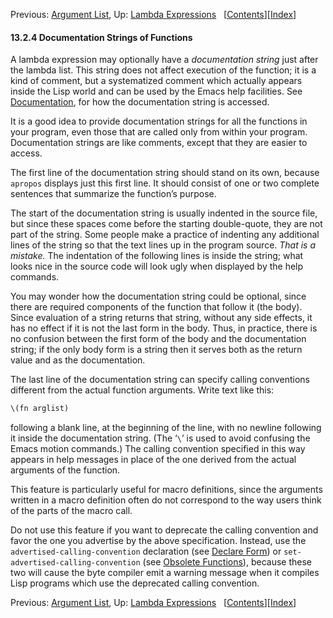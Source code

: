 

Previous: [Argument List](Argument-List.html), Up: [Lambda Expressions](Lambda-Expressions.html)   \[[Contents](index.html#SEC_Contents "Table of contents")]\[[Index](Index.html "Index")]

#### 13.2.4 Documentation Strings of Functions

A lambda expression may optionally have a *documentation string* just after the lambda list. This string does not affect execution of the function; it is a kind of comment, but a systematized comment which actually appears inside the Lisp world and can be used by the Emacs help facilities. See [Documentation](Documentation.html), for how the documentation string is accessed.

It is a good idea to provide documentation strings for all the functions in your program, even those that are called only from within your program. Documentation strings are like comments, except that they are easier to access.

The first line of the documentation string should stand on its own, because `apropos` displays just this first line. It should consist of one or two complete sentences that summarize the function’s purpose.

The start of the documentation string is usually indented in the source file, but since these spaces come before the starting double-quote, they are not part of the string. Some people make a practice of indenting any additional lines of the string so that the text lines up in the program source. *That is a mistake.* The indentation of the following lines is inside the string; what looks nice in the source code will look ugly when displayed by the help commands.

You may wonder how the documentation string could be optional, since there are required components of the function that follow it (the body). Since evaluation of a string returns that string, without any side effects, it has no effect if it is not the last form in the body. Thus, in practice, there is no confusion between the first form of the body and the documentation string; if the only body form is a string then it serves both as the return value and as the documentation.

The last line of the documentation string can specify calling conventions different from the actual function arguments. Write text like this:

```lisp
\(fn arglist)
```

following a blank line, at the beginning of the line, with no newline following it inside the documentation string. (The ‘`\`’ is used to avoid confusing the Emacs motion commands.) The calling convention specified in this way appears in help messages in place of the one derived from the actual arguments of the function.

This feature is particularly useful for macro definitions, since the arguments written in a macro definition often do not correspond to the way users think of the parts of the macro call.

Do not use this feature if you want to deprecate the calling convention and favor the one you advertise by the above specification. Instead, use the `advertised-calling-convention` declaration (see [Declare Form](Declare-Form.html)) or `set-advertised-calling-convention` (see [Obsolete Functions](Obsolete-Functions.html)), because these two will cause the byte compiler emit a warning message when it compiles Lisp programs which use the deprecated calling convention.

Previous: [Argument List](Argument-List.html), Up: [Lambda Expressions](Lambda-Expressions.html)   \[[Contents](index.html#SEC_Contents "Table of contents")]\[[Index](Index.html "Index")]
